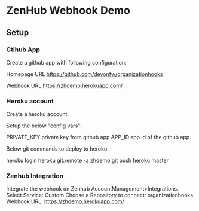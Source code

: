 # ZenHub Webhook Demo

## Setup

### Gtihub App

Create a github app with following configuration:

Homepage URL
https://github.com/devonfw/organizationhooks


Webhook URL
https://zhdemo.herokuapp.com/

### Heroku account
Create a heroku account.

Setup the below "config vars":

PRIVATE_KEY
    private key from github app
APP_ID
    app id of the github app.

Below git commands to deploy to heroku:

heroku login
heroku git:remote -a zhdemo
git push heroku master

### Zenhub Integration

Integrate the webhook on Zenhub AccountManagement>Integrations.
Select Service: Custom 
Choose a Repository to connect: organizationhooks
Webhook URL:  https://zhdemo.herokuapp.com/